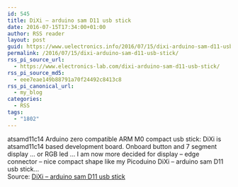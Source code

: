 ```yaml
---
id: 545
title: DiXi – arduino sam D11 usb stick
date: 2016-07-15T17:34:00+01:00
author: RSS reader
layout: post
guid: https://www.uelectronics.info/2016/07/15/dixi-arduino-sam-d11-usb-stick/
permalink: /2016/07/15/dixi-arduino-sam-d11-usb-stick/
rss_pi_source_url:
  - https://www.electronics-lab.com/dixi-arduino-sam-d11-usb-stick/
rss_pi_source_md5:
  - eee7eae149b88791a70f24492c8413c8
rss_pi_canonical_url:
  - my_blog
categories:
  - RSS
tags:
  - "1802"
---
```

atsamd11c14 Arduino zero compatible ARM M0 compact usb stick: DiXi is atsamd11c14 based development board. Onboard button and 7 segment display … or RGB led … I am now more decided for display – edge connector – nice compact shape like my Picoduino DiXi – arduino sam D11 usb stick…&#013;  
Source: <a href="https://www.electronics-lab.com/dixi-arduino-sam-d11-usb-stick/" target="_blank">DiXi – arduino sam D11 usb stick</a>
